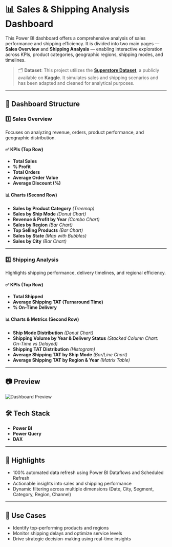 # 📊 Sales & Shipping Analysis Dashboard

This Power BI dashboard offers a comprehensive analysis of sales performance and shipping efficiency. It is divided into two main pages — **Sales Overview** and **Shipping Analysis** — enabling interactive exploration across KPIs, product categories, geographic regions, shipping modes, and timelines.

> 🗂️ **Dataset**: This project utilizes the [**Superstore Dataset**](https://www.kaggle.com/datasets/vivek468/superstore-dataset-final), a publicly available on **Kaggle**. It simulates sales and shipping scenarios and has been adapted and cleaned for analytical purposes.

---

## 📁 Dashboard Structure

### 1️⃣ Sales Overview

Focuses on analyzing revenue, orders, product performance, and geographic distribution.

#### ✅ KPIs (Top Row)
- **Total Sales**
- **% Profit**
- **Total Orders**
- **Average Order Value**
- **Average Discount (%)**

#### 📊 Charts (Second Row)
- **Sales by Product Category** *(Treemap)*
- **Sales by Ship Mode** *(Donut Chart)*
- **Revenue & Profit by Year** *(Combo Chart)*
- **Sales by Region** *(Bar Chart)*
- **Top Selling Products** *(Bar Chart)*
- **Sales by State** *(Map with Bubbles)*
- **Sales by City** *(Bar Chart)*

---

### 2️⃣ Shipping Analysis

Highlights shipping performance, delivery timelines, and regional efficiency.

#### ✅ KPIs (Top Row)
- **Total Shipped**
- **Average Shipping TAT (Turnaround Time)**
- **% On-Time Delivery**

#### 📊 Charts & Metrics (Second Row)
- **Ship Mode Distribution** *(Donut Chart)*
- **Shipping Volume by Year & Delivery Status** *(Stacked Column Chart: On-Time vs Delayed)*
- **Shipping TAT Distribution** *(Histogram)*
- **Average Shipping TAT by Ship Mode** *(Bar/Line Chart)*
- **Average Shipping TAT by Region & Year** *(Matrix Table)*

---
## 📷 Preview

![Dashboard Preview](https://drive.google.com/uc?export=view&id=1vIw1vvsk8zLV7h5-JornRDaNjq3mqLtj)


## 🛠 Tech Stack

- **Power BI**
- **Power Query**
- **DAX**

---

## 🚀 Highlights

- 100% automated data refresh using Power BI Dataflows and Scheduled Refresh
- Actionable insights into sales and shipping performance
- Dynamic filtering across multiple dimensions (Date, City, Segment, Category, Region, Channel)

---

## 📌 Use Cases

- Identify top-performing products and regions
- Monitor shipping delays and optimize service levels
- Drive strategic decision-making using real-time insights


